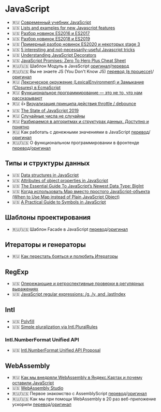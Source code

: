 # JavaScript

<!--
* 🇺🇸 []()
* 🇷🇺 []()
* 🏳 []()
* 🇷🇺/🇺🇸 [перевод]()/[оригинал]()
-->

* 🇷🇺 [Современный учебник JavaScript](https://learn.javascript.ru/)
* 🇺🇸 [Lists and examples for new Javascript features](https://github.com/daumann/ECMAScript-new-features-list)
* 🇺🇸 [Разбор новинок ES2016 и ES2017](https://exploringjs.com/es2016-es2017/)
* 🇺🇸 [Разбор новинок ES2018 и ES2019](https://exploringjs.com/es2018-es2019/toc.html)
* 🇺🇸 [Примерный разбор новинок ES2020 и некоторых stage 3](https://itnext.io/javascript-new-features-part-1-f1a4360466)
* 🇺🇸 [5 interesting and not-necessarily-useful Javascript tricks](https://areknawo.com/5-interesting-and-not-necessarily-useful-javascript-tricks/)
* 🇺🇸 [Understanding JavaScript Decorators](https://www.simplethread.com/understanding-js-decorators/)
* 🇺🇸 [JavaScript Promises: Zero To Hero Plus Cheat Sheet](https://medium.com/dailyjs/javascript-promises-zero-to-hero-plus-cheat-sheet-64d75051cffa)
* 🇷🇺/🇺🇸 Шаблон Модуль в JavaScript [оригинал](https://dev.to/tomekbuszewski/module-pattern-in-javascript-56jm)/[перевод](https://webdevblog.ru/shablon-modul-v-javascript/)
* 🇷🇺/🇺🇸 Вы не знаете JS (You Don't Know JS) [перевод (в процессе)](https://github.com/azat-io/you-dont-know-js-ru)/[оригинал](https://github.com/getify/You-Dont-Know-JS)
* 🇷🇺 [Лексическое окружение (LexicalEnvironment) и Замыкание (Closures) в EcmaScript](https://habr.com/ru/post/474852/)
* 🇷🇺 [Функциональное программирование — это не то, что нам рассказывают](https://habr.com/ru/post/479238/)
* 🇷🇺 👍 [Визуализация принципа действия throttle / debounce](https://codepen.io/dartess/full/pGJYmj)
* 🇺🇸 [The State of JavaScript 2019](https://2019.stateofjs.com/)
* 🇷🇺 [Случайные числа не случайны](https://medium.com/@frontman/%D1%81%D0%BB%D1%83%D1%87%D0%B0%D0%B9%D0%BD%D1%8B%D0%B5-%D1%87%D0%B8%D1%81%D0%BB%D0%B0-%D0%BD%D0%B5-%D1%81%D0%BB%D1%83%D1%87%D0%B0%D0%B9%D0%BD%D1%8B-252e08e60828)
* 🇷🇺 [Разбираемся в алгоритмах и структурах данных. Доступно и понятно](https://dou.ua/lenta/articles/what-you-should-know-about-algorithms/)
* 🇷🇺 Как работать с денежными значениями в JavaScript [перевод](https://medium.com/devschacht/how-to-handle-monetary-values-in-javascript-bb0706840f0e)/[оригинал](https://frontstuff.io/how-to-handle-monetary-values-in-javascript)
* 🇷🇺/🇺🇸 О функциональном программировании в фронтенде [перевод](https://habr.com/ru/post/324308/)/[оригинал](https://blog.daftcode.pl/get-functional-3eaceb76258f)

## Типы и структуры данных

* 🇺🇸 [Data structures in JavaScript](http://blog.benoitvallon.com/data-structures-in-javascript/data-structures-in-javascript/)
* 🇺🇸 [Attributes of object properties in JavaScript](https://2ality.com/2019/11/object-property-attributes.html)
* 🇺🇸 [The Essential Guide To JavaScript’s Newest Data Type: BigInt](https://www.smashingmagazine.com/2019/07/essential-guide-javascript-newest-data-type-bigint/)
* 🇺🇸 [Когда использовать Map вместо простого JavaScript-объекта (When to Use Map instead of Plain JavaScript Object)](https://dmitripavlutin.com/maps-vs-plain-objects-javascript/)
* 🇺🇸 [A Practical Guide to Symbols in JavaScript](http://thecodebarbarian.com/a-practical-guide-to-symbols-in-javascript.html)

## Шаблоны проектирования

* 🇷🇺/🇺🇸 Шаблон Facade в JavaScript [перевод](https://webdevblog.ru/shablon-facade-v-javascript/)/[оригинал](https://dev.to/tomekbuszewski/facade-pattern-in-javascript-3on4)

## Итераторы и генераторы

* 🇷🇺 [Как перестать бояться и полюбить Итераторы](https://webdevblog.ru/kak-perestat-boyatsya-i-poljubit-iteratory/)

## RegExp

* 🇺🇸 [Опережающие и ретроспективные проверки в регулярных выражениях](https://habr.com/ru/post/159483/)
* 🇺🇸 [JavaScript regular expressions: /g, /y, and .lastIndex](https://2ality.com/2020/01/regexp-lastindex.html)

## Intl

* 🇺🇸 [Polyfill](https://github.com/andyearnshaw/Intl.js)
* 🇺🇸 [Simple pluralization via Intl.PluralRules](https://2ality.com/2019/12/intl-pluralrules.html)

### Intl.NumberFormat Unified API

* 🇺🇸 [Intl.NumberFormat Unified API Proposal](https://github.com/tc39/proposal-unified-intl-numberformat)

## WebAssembly

* 🇷🇺 [Как мы внедряли WebAssembly в Яндекс.Картах и почему оставили JavaScript](https://habr.com/ru/company/yandex/blog/475382/)
* 🇺🇸 [WebAssembly Studio](https://webassembly.studio/)
* 🇷🇺/🇺🇸 Первое знакомство с AssemblyScript [перевод](https://habr.com/ru/company/ruvds/blog/477272/)/[оригинал](https://blog.logrocket.com/the-introductory-guide-to-assemblyscript/)
* 🇷🇺/🇺🇸 Как мы при помощи WebAssembly в 20 раз веб-приложение ускорили [перевод](https://habr.com/ru/company/skillbox/blog/452190/)/[оригинал](https://www.smashingmagazine.com/2019/04/webassembly-speed-web-app/)

